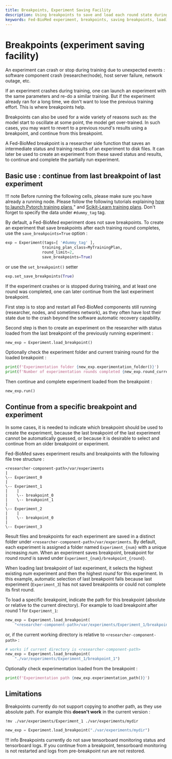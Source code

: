 ```yaml
---
title: Breakpoints, Experiment Saving Facility
description: Using breakpoints to save and load each round state during federated training in case of crash or stop. 
keywords: Fed-BioMed experiment, breakpoints, saving breakpoints, loading breakpoints
---
```


# Breakpoints (experiment saving facility)

An experiment can crash or stop during training due to unexpected events : software component crash (researcher/node), host server failure, network outage, etc. 

If an experiment crashes during training, one can launch an experiment with the same parameters and re-do a similar training. But if the experiment already ran for a long time, we don't want to lose the previous training effort. This is where breakpoints help.

Breakpoints can also be used for a wide variety of reasons such as: the model start to oscillate at some point, the model get over-trained. In such cases, you may want to revert to a previous round's results using a breakpoint, and continue from this breakpoint.

A Fed-BioMed breakpoint is a researcher side function that saves an intermediate status and training results of an experiment to disk files. It can later be used to create an experiment from these saved status and results, to continue and complete the partially run experiment.


## Basic use : continue from last breakpoint of last experiment

!!! note
    Before running the following cells, please make sure you have already a running node. Please follow the following tutorials explaining
    [how to launch Pytorch training plans ](../pytorch/01_PyTorch_MNIST_Single_Node_Tutorial.ipynb)" and
    [Scikit-Learn training plans](../scikit-learn/01_sklearn_MNIST_classification_tutorial.ipynb).
    Don't forget to specify the data under `#dummy_tag` tag.


By default, a Fed-BioMed experiment does not save breakpoints. To create an experiment that save breakpoints after each training round completes, use the `save_breakpoints=True` option :


```python
exp = Experiment(tags=[ '#dummy_tag' ],
                training_plan_class=MyTrainingPlan,
                round_limit=2,
                save_breakpoints=True)
```

or use the `set_breakpoint()` setter
```python
exp.set_save_breakpoints(True)
```

If the experiment crashes or is stopped during training, and at least one round was completed, one can later continue from the last experiment breakpoint.

First step is to stop and restart all Fed-BioMed components still running (researcher, nodes, and sometimes network), as they often have lost their state due to the crash beyond the software automatic recovery capability.

Second step is then to create an experiment on the researcher with status loaded from the last breakpoint of the previously running experiment :

```python
new_exp = Experiment.load_breakpoint()
```

Optionally check the experiment folder and current training round for the loaded breakpoint :

```python
print(f'Experimentation folder {new_exp.experimentation_folder()}')
print(f'Number of experimentation rounds completed {new_exp.round_current()}')
```

Then continue and complete experiment loaded from the breakpoint :

```python
new_exp.run()
```



## Continue from a specific breakpoint and experiment

In some cases, it is needed to indicate which breakpoint should be used to create the experiment, because the last breakpoint of the last experiment cannot be automatically guessed, or because it is desirable to select and continue from an older breakpoint or experiment.

Fed-BioMed saves experiment results and breakpoints with the following file tree structure :
```
<researcher-component-path>/var/experiments
|
\-- Experiment_0
|
\-- Experiment_1
|    |
|    \-- breakpoint_0
|    \-- breakpoint_1
|
\-- Experiment_2
|    |
|    \-- breakpoint_0
|
\-- Experiment_3
```

Result files and breakpoints for each experiment are saved in a distinct folder under `<researcher-component-path>/var/experiments`. By default, each experiment is assigned a folder named `Experiment_{num}` with a unique increasing *num*. When an experiment saves breakpoint, breakpoint for round *round* is saved under `Experiment_{num}/breakpoint_{round}`.

When loading last breakpoint of last experiment, it selects the highest existing *num* experiment and then the highest *round* for this experiment. In this example, automatic selection of last breakpoint fails because last experiment (`Experiment_3`) has not saved breakpoints or could not complete its first round.

To load a specific breakpoint, indicate the path for this breakpoint (absolute or relative to the current directory). For example to load breakpoint after round 1 for `Experiment_1`:

```python
new_exp = Experiment.load_breakpoint(
    "<researcher-component-path>/var/experiments/Experiment_1/breakpoint_1")
```

or, if the current working directory is relative to `<researcher-component-path>` :

```python
# works if current directory is <researcher-component-path>
new_exp = Experiment.load_breakpoint(
    "./var/experiments/Experiment_1/breakpoint_1")
```

Optionally check experimentation loaded from the breakpoint :

```python
print(f'Experimentation path {new_exp.experimentation_path()}')
```


## Limitations


Breakpoints currently do not support copying to another path, as they use absolute path. For example this **doesn't work** in the current version :

```shell
!mv ./var/experiments/Experiment_1 ./var/experiments/mydir
```
```python
new_exp = Experiment.load_breakpoint("./var/experiments/mydir")
```

!!! info
    Breakpoints currently do not save tensorboard monitoring status and tensorboard logs. If you continue from a breakpoint, tensorboard monitoring is not restarted and logs from pre-breakpoint run are not restored.
